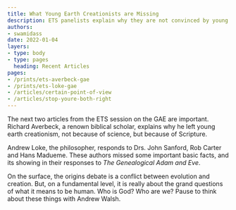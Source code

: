 ```yaml
---
title: What Young Earth Creationists are Missing
description: ETS panelists explain why they are not convinced by young earth creationism, but see value in a genealogical Adam and Eve.
authors:
- swamidass
date: 2022-01-04
layers:
- type: body
- type: pages
  heading: Recent Articles
pages:
- /prints/ets-averbeck-gae
- /prints/ets-loke-gae
- /articles/certain-point-of-view
- /articles/stop-youre-both-right
---
```



The next two articles from the ETS session on the GAE are important. Richard Averbeck, a renown biblical scholar, explains why he left young earth creationism, not because of science, but because of Scripture. 

Andrew Loke, the philosopher, responds to Drs. John Sanford, Rob Carter and Hans Madueme. These authors missed some important basic facts, and its showing in their responses to *The Genealogical Adam and Eve*.

On the surface, the origins debate is a conflict between evolution and creation. But, on a  fundamental level, it is really about the grand questions of what it means to be human. Who is God? Who are we? Pause to think about these things with Andrew Walsh. 
